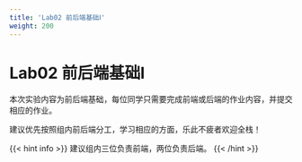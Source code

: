 ```yaml
---
title: 'Lab02 前后端基础Ⅰ'
weight: 200
---
```


# Lab02 前后端基础Ⅰ

本次实验内容为前后端基础，每位同学只需要完成前端或后端的作业内容，并提交相应的作业。

建议优先按照组内前后端分工，学习相应的方面，乐此不疲者欢迎全栈！

{{< hint info >}}
建议组内三位负责前端，两位负责后端。
{{< /hint >}}